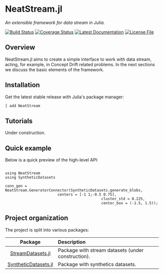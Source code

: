 # NeatStream.jl
*An extensible framework for data stream in Julia.*

[![Build Status](https://img.shields.io/travis/com/ATISLabs/NeatStream.jl?style=flat-square)](https://travis-ci.com/ATISLabs/NeatStream.jl)
[![Coverage Status](https://img.shields.io/codecov/c/github/ATISLabs/NeatStream.jl/master?style=flat-square&token=13TrPsgakO)](https://coveralls.io/github/ATISLabs/NeatStream.jl)
[![Latest Documentation](https://img.shields.io/badge/docs-dev-blue.svg?style=flat-square)](https://atislabs.github.io/NeatStream.jl/dev/)
[![License File](https://img.shields.io/badge/license-MIT-blue?style=flat-square)](https://github.com/ATISLabs/NeatStream.jl/blob/master/LICENSE)

## Overview

NeatStream.jl aims to create a simple interface to work with data stream, acting, for example, in Concept Drift related problems. In the next sections we discuss the basic elements of the framework.

## Installation

Get the latest stable release with Julia's package manager:

```julia
] add NeatStream
```

## Tutorials

Under construction.

## Quick example

Below is a quick preview of the high-level API:

```@example overview

using NeatStream
using SyntheticDatasets

conn_gen = NeatStream.GeneratorConnector(SyntheticDatasets.generate_blobs, 
						centers = [-1 1;-0.5 0.75], 
                                        	cluster_std = 0.225, 
                                        	center_box = (-1.5, 1.5));
```

## Project organization

The project is split into various packages:

| Package | Description |
|:-------:|:------------|
| [StreamDatasets.jl](https://github.com/ATISLabs/StreamDatasets.jl) | Package with stream datasets (under construction).|
| [SyntheticDatasets.jl](https://github.com/ATISLabs/SyntheticDatasets.jl) |Package with synthetics datasets.|
